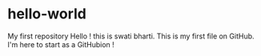 # hello-world
My first repository 
Hello !
this is swati bharti. This is my first file on GitHub. I'm here to start as a GitHubion !
